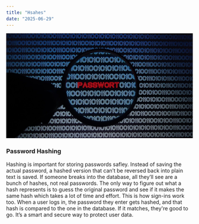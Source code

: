 ```yaml
---
title: "Hsahes"
date: "2025-06-29"
---
```


![ShelfHelp](../images/password.jpg)

### Password Hashing

Hashing is important for storing passwords safley. Instead of saving the actual password, a hashed version that can’t be reversed back into plain text is saved. If someone breaks into the database, all they’ll see are a bunch of hashes, not real passwords. The only way to figure out what a hash represents is to guess the original password and see if it makes the same hash which takes a lot of time and effort. This is how sign-ins work too. When a user logs in, the password they enter gets hashed, and that hash is compared to the one in the database. If it matches, they're good to go. It’s a smart and secure way to protect user data.
